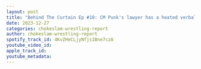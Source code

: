```yaml
---
layout: post
title: "Behind The Curtain Ep #10: CM Punk's lawyer has a heated verbal dispute in Twitter with Chris Jericho? Mercedes Mone fake reports, plus news and rumors!"
date: 2023-12-27
categories: chokeslam-wrestling-report
author: chokeslam-wrestling-report
spotify_track_id: 4KvZHeCLjyNfjs1Bne7czA
youtube_video_id: 
apple_track_id: 
youtube_metadata: 
---
```

